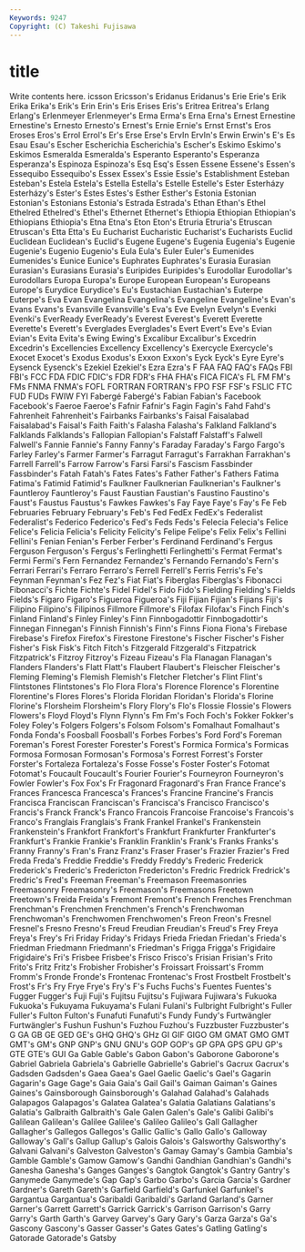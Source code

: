 ```yaml
---
Keywords: 9247 
Copyright: (C) Takeshi Fujisawa
---
```


# title

Write contents here.
icsson
Ericsson's Eridanus Eridanus's Erie Erie's Erik Erika Erika's Erik's Erin
Erin's Eris Erises Eris's Eritrea Eritrea's Erlang Erlang's Erlenmeyer Erlenmeyer's
Erma Erma's Erna Erna's Ernest Ernestine Ernestine's Ernesto Ernesto's Ernest's
Ernie Ernie's Ernst Ernst's Eros Eroses Eros's Errol Errol's Er's
Erse Erse's ErvIn ErvIn's Erwin Erwin's E's Es Esau Esau's
Escher Escherichia Escherichia's Escher's Eskimo Eskimo's Eskimos Esmeralda Esmeralda's Esperanto
Esperanto's Esperanza Esperanza's Espinoza Espinoza's Esq Esq's Essen Essene Essene's
Essen's Essequibo Essequibo's Essex Essex's Essie Essie's Establishment Esteban Esteban's
Estela Estela's Estella Estella's Estelle Estelle's Ester Esterházy Esterházy's Ester's
Estes Estes's Esther Esther's Estonia Estonian Estonian's Estonians Estonia's Estrada
Estrada's Ethan Ethan's Ethel Ethelred Ethelred's Ethel's Ethernet Ethernet's Ethiopia
Ethiopian Ethiopian's Ethiopians Ethiopia's Etna Etna's Eton Eton's Etruria Etruria's
Etruscan Etruscan's Etta Etta's Eu Eucharist Eucharistic Eucharist's Eucharists Euclid
Euclidean Euclidean's Euclid's Eugene Eugene's Eugenia Eugenia's Eugenie Eugenie's Eugenio
Eugenio's Eula Eula's Euler Euler's Eumenides Eumenides's Eunice Eunice's Euphrates
Euphrates's Eurasia Eurasian Eurasian's Eurasians Eurasia's Euripides Euripides's Eurodollar Eurodollar's
Eurodollars Europa Europa's Europe European European's Europeans Europe's Eurydice Eurydice's
Eu's Eustachian Eustachian's Euterpe Euterpe's Eva Evan Evangelina Evangelina's Evangeline
Evangeline's Evan's Evans Evans's Evansville Evansville's Eva's Eve Evelyn Evelyn's
Evenki Evenki's EverReady EverReady's Everest Everest's Everett Everette Everette's Everett's
Everglades Everglades's Evert Evert's Eve's Evian Evian's Evita Evita's Ewing
Ewing's Excalibur Excalibur's Excedrin Excedrin's Excellencies Excellency Excellency's Exercycle Exercycle's
Exocet Exocet's Exodus Exodus's Exxon Exxon's Eyck Eyck's Eyre Eyre's
Eysenck Eysenck's Ezekiel Ezekiel's Ezra Ezra's F FAA FAQ FAQ's
FAQs FBI FBI's FCC FDA FDIC FDIC's FDR FDR's FHA
FHA's FICA FICA's FL FM FM's FMs FNMA FNMA's FOFL
FORTRAN FORTRAN's FPO FSF FSF's FSLIC FTC FUD FUDs FWIW
FYI Fabergé Fabergé's Fabian Fabian's Facebook Facebook's Faeroe Faeroe's Fafnir
Fafnir's Fagin Fagin's Fahd Fahd's Fahrenheit Fahrenheit's Fairbanks Fairbanks's Faisal
Faisalabad Faisalabad's Faisal's Faith Faith's Falasha Falasha's Falkland Falkland's Falklands
Falklands's Fallopian Fallopian's Falstaff Falstaff's Falwell Falwell's Fannie Fannie's Fanny
Fanny's Faraday Faraday's Fargo Fargo's Farley Farley's Farmer Farmer's Farragut
Farragut's Farrakhan Farrakhan's Farrell Farrell's Farrow Farrow's Farsi Farsi's Fascism
Fassbinder Fassbinder's Fatah Fatah's Fates Fates's Father Father's Fathers Fatima
Fatima's Fatimid Fatimid's Faulkner Faulknerian Faulknerian's Faulkner's Fauntleroy Fauntleroy's Faust
Faustian Faustian's Faustino Faustino's Faust's Faustus Faustus's Fawkes Fawkes's Fay
Faye Faye's Fay's Fe Feb Februaries February February's Feb's Fed
FedEx FedEx's Federalist Federalist's Federico Federico's Fed's Feds Feds's Felecia
Felecia's Felice Felice's Felicia Felicia's Felicity Felicity's Felipe Felipe's Felix
Felix's Fellini Fellini's Fenian Fenian's Ferber Ferber's Ferdinand Ferdinand's Fergus
Ferguson Ferguson's Fergus's Ferlinghetti Ferlinghetti's Fermat Fermat's Fermi Fermi's Fern
Fernandez Fernandez's Fernando Fernando's Fern's Ferrari Ferrari's Ferraro Ferraro's Ferrell
Ferrell's Ferris Ferris's Fe's Feynman Feynman's Fez Fez's Fiat Fiat's
Fiberglas Fiberglas's Fibonacci Fibonacci's Fichte Fichte's Fidel Fidel's Fido Fido's
Fielding Fielding's Fields Fields's Figaro Figaro's Figueroa Figueroa's Fiji Fijian
Fijian's Fijians Fiji's Filipino Filipino's Filipinos Fillmore Fillmore's Filofax Filofax's
Finch Finch's Finland Finland's Finley Finley's Finn Finnbogadottir Finnbogadottir's Finnegan
Finnegan's Finnish Finnish's Finn's Finns Fiona Fiona's Firebase Firebase's Firefox
Firefox's Firestone Firestone's Fischer Fischer's Fisher Fisher's Fisk Fisk's Fitch
Fitch's Fitzgerald Fitzgerald's Fitzpatrick Fitzpatrick's Fitzroy Fitzroy's Fizeau Fizeau's Fla
Flanagan Flanagan's Flanders Flanders's Flatt Flatt's Flaubert Flaubert's Fleischer Fleischer's
Fleming Fleming's Flemish Flemish's Fletcher Fletcher's Flint Flint's Flintstones Flintstones's
Flo Flora Flora's Florence Florence's Florentine Florentine's Flores Flores's Florida
Floridan Floridan's Florida's Florine Florine's Florsheim Florsheim's Flory Flory's Flo's
Flossie Flossie's Flowers Flowers's Floyd Floyd's Flynn Flynn's Fm Fm's
Foch Foch's Fokker Fokker's Foley Foley's Folgers Folgers's Folsom Folsom's
Fomalhaut Fomalhaut's Fonda Fonda's Foosball Foosball's Forbes Forbes's Ford Ford's
Foreman Foreman's Forest Forester Forester's Forest's Formica Formica's Formicas Formosa
Formosan Formosan's Formosa's Forrest Forrest's Forster Forster's Fortaleza Fortaleza's Fosse
Fosse's Foster Foster's Fotomat Fotomat's Foucault Foucault's Fourier Fourier's Fourneyron
Fourneyron's Fowler Fowler's Fox Fox's Fr Fragonard Fragonard's Fran France
France's Frances Francesca Francesca's Frances's Francine Francine's Francis Francisca Franciscan
Franciscan's Francisca's Francisco Francisco's Francis's Franck Franck's Franco Francois Francoise
Francoise's Francois's Franco's Franglais Franglais's Frank Frankel Frankel's Frankenstein Frankenstein's
Frankfort Frankfort's Frankfurt Frankfurter Frankfurter's Frankfurt's Frankie Frankie's Franklin Franklin's
Frank's Franks Franks's Franny Franny's Fran's Franz Franz's Fraser Fraser's
Frazier Frazier's Fred Freda Freda's Freddie Freddie's Freddy Freddy's Frederic
Frederick Frederick's Frederic's Fredericton Fredericton's Fredric Fredrick Fredrick's Fredric's Fred's
Freeman Freeman's Freemason Freemasonries Freemasonry Freemasonry's Freemason's Freemasons Freetown Freetown's
Freida Freida's Fremont Fremont's French Frenches Frenchman Frenchman's Frenchmen Frenchmen's
French's Frenchwoman Frenchwoman's Frenchwomen Frenchwomen's Freon Freon's Fresnel Fresnel's Fresno
Fresno's Freud Freudian Freudian's Freud's Frey Freya Freya's Frey's Fri
Friday Friday's Fridays Frieda Friedan Friedan's Frieda's Friedman Friedmann Friedmann's
Friedman's Frigga Frigga's Frigidaire Frigidaire's Fri's Frisbee Frisbee's Frisco Frisco's
Frisian Frisian's Frito Frito's Fritz Fritz's Frobisher Frobisher's Froissart Froissart's
Fromm Fromm's Fronde Fronde's Frontenac Frontenac's Frost Frostbelt Frostbelt's Frost's
Fr's Fry Frye Frye's Fry's F's Fuchs Fuchs's Fuentes Fuentes's
Fugger Fugger's Fuji Fuji's Fujitsu Fujitsu's Fujiwara Fujiwara's Fukuoka Fukuoka's
Fukuyama Fukuyama's Fulani Fulani's Fulbright Fulbright's Fuller Fuller's Fulton Fulton's
Funafuti Funafuti's Fundy Fundy's Furtwängler Furtwängler's Fushun Fushun's Fuzhou Fuzhou's
Fuzzbuster Fuzzbuster's G GA GB GE GED GE's GHQ GHQ's
GHz GI GIF GIGO GM GMAT GMO GMT GMT's GM's
GNP GNP's GNU GNU's GOP GOP's GP GPA GPS GPU
GP's GTE GTE's GUI Ga Gable Gable's Gabon Gabon's Gaborone
Gaborone's Gabriel Gabriela Gabriela's Gabrielle Gabrielle's Gabriel's Gacrux Gacrux's Gadsden
Gadsden's Gaea Gaea's Gael Gaelic Gaelic's Gael's Gagarin Gagarin's Gage
Gage's Gaia Gaia's Gail Gail's Gaiman Gaiman's Gaines Gaines's Gainsborough
Gainsborough's Galahad Galahad's Galahads Galapagos Galapagos's Galatea Galatea's Galatia Galatians
Galatians's Galatia's Galbraith Galbraith's Gale Galen Galen's Gale's Galibi Galibi's
Galilean Galilean's Galilee Galilee's Galileo Galileo's Gall Gallagher Gallagher's Gallegos
Gallegos's Gallic Gallic's Gallo Gallo's Galloway Galloway's Gall's Gallup Gallup's
Galois Galois's Galsworthy Galsworthy's Galvani Galvani's Galveston Galveston's Gamay Gamay's
Gambia Gambia's Gamble Gamble's Gamow Gamow's Gandhi Gandhian Gandhian's Gandhi's
Ganesha Ganesha's Ganges Ganges's Gangtok Gangtok's Gantry Gantry's Ganymede Ganymede's
Gap Gap's Garbo Garbo's Garcia Garcia's Gardner Gardner's Gareth Gareth's
Garfield Garfield's Garfunkel Garfunkel's Gargantua Gargantua's Garibaldi Garibaldi's Garland Garland's
Garner Garner's Garrett Garrett's Garrick Garrick's Garrison Garrison's Garry Garry's
Garth Garth's Garvey Garvey's Gary Gary's Garza Garza's Ga's Gascony
Gascony's Gasser Gasser's Gates Gates's Gatling Gatling's Gatorade Gatorade's Gatsby
